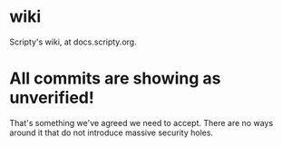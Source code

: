 # wiki
Scripty's wiki, at docs.scripty.org.

# All commits are showing as unverified!
That's something we've agreed we need to accept. There are no ways around it that do not introduce massive security holes.
